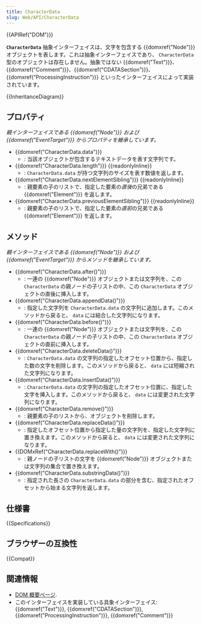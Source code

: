 ```yaml
---
title: CharacterData
slug: Web/API/CharacterData
---
```


{{APIRef("DOM")}}

**`CharacterData`** 抽象インターフェイスは、文字を包含する {{domxref("Node")}} オブジェクトを表します。これは抽象インターフェイスであり、 `CharacterData` 型のオブジェクトは存在しません。抽象ではない {{domxref("Text")}}、{{domxref("Comment")}}、{{domxref("CDATASection")}}、{{domxref("ProcessingInstruction")}} といったインターフェイスによって実装されています。

{{InheritanceDiagram}}

## プロパティ

_親インターフェイスである {{domxref("Node")}} および {{domxref("EventTarget")}} からプロパティを継承しています。_

- {{domxref("CharacterData.data")}}
  - : 当該オブジェクトが包含するテキストデータを表す文字列です。
- {{domxref("CharacterData.length")}} {{readonlyInline}}
  - : `CharacterData.data` が持つ文字列のサイズを表す数値を返します。
- {{domxref("CharacterData.nextElementSibling")}} {{readonlyInline}}
  - : 親要素の子のリストで、指定した要素の*直後*の兄弟である {{domxref("Element")}} を返します。
- {{domxref("CharacterData.previousElementSibling")}} {{readonlyInline}}
  - : 親要素の子のリストで、指定した要素の*直前*の兄弟である {{domxref("Element")}} を返します。

## メソッド

_親インターフェイスである {{domxref("Node")}} および {{domxref("EventTarget")}} からメソッドを継承しています。_

- {{domxref("CharacterData.after()")}}
  - : 一連の {{domxref("Node")}} オブジェクトまたは文字列を、この `CharacterData` の親ノードの子リストの中、この `CharacterData` オブジェクトの直後に挿入します。
- {{domxref("CharacterData.appendData()")}}
  - : 指定した文字列を `CharacterData.data` の文字列に追加します。このメソッドから戻ると、 `data` には結合した文字列になります。
- {{domxref("CharacterData.before()")}}
  - : 一連の {{domxref("Node")}} オブジェクトまたは文字列を、この `CharacterData` の親ノードの子リストの中、この `CharacterData` オブジェクトの直前に挿入します。
- {{domxref("CharacterData.deleteData()")}}
  - : `CharacterData.data` の文字列の指定したオフセット位置から、指定した数の文字を削除します。このメソッドから戻ると、 `data` には短縮された文字列になります。
- {{domxref("CharacterData.insertData()")}}
  - : `CharacterData.data` の文字列の指定したオフセット位置に、指定した文字を挿入します。このメソッドから戻ると、 `data` には変更された文字列になります。
- {{domxref("CharacterData.remove()")}}
  - : 親要素の子のリストから、オブジェクトを削除します。
- {{domxref("CharacterData.replaceData()")}}
  - : 指定したオフセット位置から指定した量の文字列を、指定した文字列に置き換えます。このメソッドから戻ると、 `data` には変更された文字列になります。
- {{DOMxRef("CharacterData.replaceWith()")}}
  - : 親ノードの子リストの文字を {{domxref("Node")}} オブジェクトまたは文字列の集合で置き換えます。
- {{domxref("CharacterData.substringData()")}}
  - : 指定された長さの `CharacterData.data` の部分を含む、指定されたオフセットから始まる文字列を返します。

## 仕様書

{{Specifications}}

## ブラウザーの互換性

{{Compat}}

## 関連情報

- [DOM 概要ページ](/en-US/docs/Web/API/Document_Object_Model).
- このインターフェイスを実装している具象インターフェイス: {{domxref("Text")}}, {{domxref("CDATASection")}}, {{domxref("ProcessingInstruction")}}, {{domxref("Comment")}}
